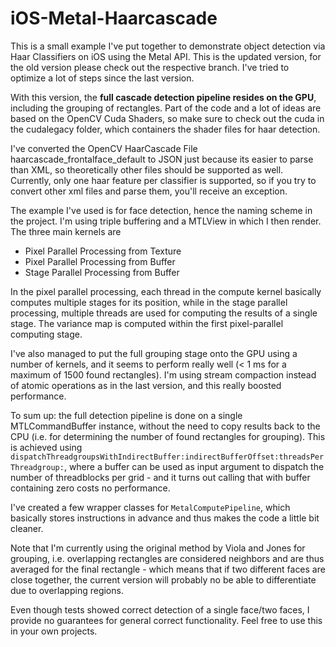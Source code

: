 # iOS-Metal-Haarcascade

This is a small example I've put together to demonstrate object detection via Haar Classifiers on iOS using the Metal API. This is the updated version, for the old version please check out the respective branch. I've tried to optimize a lot of steps since the last version.

With this version, the **full cascade detection pipeline resides on the GPU**, including the grouping of rectangles. Part of the code and a lot of ideas are based on the OpenCV Cuda Shaders, so make sure to check out the cuda in the cudalegacy folder, which containers the shader files for haar detection.

I've converted the OpenCV HaarCascade File haarcascade_frontalface_default to JSON just because its easier to parse than XML, so theoretically other files should be supported as well. Currently, only one haar feature per classifier is supported, so if you try to convert other xml files and parse them, you'll receive an exception. 

The example I've used is for face detection, hence the naming scheme in the project. I'm using triple buffering and a MTLView in which I then render. The three main kernels are

* Pixel Parallel Processing from Texture
* Pixel Parallel Processing from Buffer
* Stage Parallel Processing from Buffer

In the pixel parallel processing, each thread in the compute kernel basically computes multiple stages for its position, while in the stage parallel processing, multiple threads are used for computing the results of a single stage. The variance map is computed within the first pixel-parallel computing stage. 

I've also managed to put the full grouping stage onto the GPU using a number of kernels, and it seems to perform really well (< 1 ms for a maximum of 1500 found rectangles). I'm using stream compaction instead of atomic operations as in the last version, and this really boosted performance. 

To sum up: the full detection pipeline is done on a single MTLCommandBuffer instance, without the need to copy results back to the CPU (i.e. for determining the number of found rectangles for grouping). This is achieved using `dispatchThreadgroupsWithIndirectBuffer:indirectBufferOffset:threadsPerThreadgroup:`, where a buffer can be used as input argument to dispatch the number of threadblocks per grid - and it turns out calling that with buffer containing zero costs no performance. 

I've created a few wrapper classes for `MetalComputePipeline`, which basically stores instructions in advance and thus makes the code a little bit cleaner.

Note that I'm currently using the original method by Viola and Jones for grouping, i.e. overlapping rectangles are considered neighbors and are thus averaged for the final rectangle - which means that if two different faces are close together, the current version will probably no be able to differentiate due to overlapping regions. 

Even though tests showed correct detection of a single face/two faces, I provide no guarantees for general correct functionality. Feel free to use this in your own projects. 